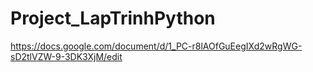 # Project_LapTrinhPython
https://docs.google.com/document/d/1_PC-r8lAOfGuEegIXd2wRgWG-sD2tlVZW-9-3DK3XjM/edit
